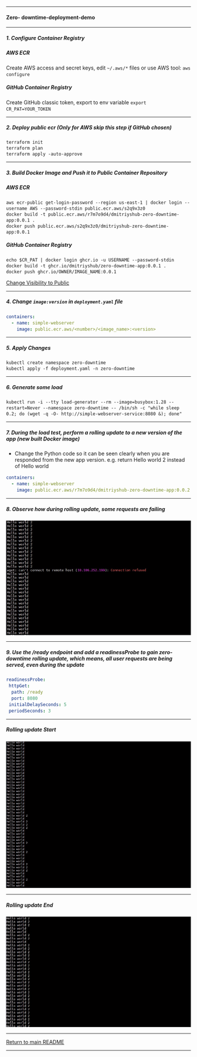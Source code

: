 *********************************************************************
#### Zero- downtime-deployment-demo
*********************************************************************
##### 1. Configure Container Registry
##### AWS ECR
Create AWS access and secret keys, edit `~/.aws/*` files or use AWS tool: `aws configure`
##### GitHub Container Registry
Create GitHub classic token, export to env variable `export CR_PAT=YOUR_TOKEN`
*********************************************************************
##### 2. Deploy public ecr (Only for AWS skip this step if GitHub chosen)
```shell
terraform init
terraform plan
terraform apply -auto-approve
```
*********************************************************************
##### 3. Build Docker Image and Push it to Public Container Repository
##### AWS ECR
```shell
aws ecr-public get-login-password --region us-east-1 | docker login --username AWS --password-stdin public.ecr.aws/s2q9x3z0
docker build -t public.ecr.aws/r7m7o9d4/dmitriyshub-zero-downtime-app:0.0.1 .
docker push public.ecr.aws/s2q9x3z0/dmitriyshub-zero-downtime-app:0.0.1
```
##### GitHub Container Registry
```shell
echo $CR_PAT | docker login ghcr.io -u USERNAME --password-stdin
docker build -t ghcr.io/dmitriyshub/zero-downtime-app:0.0.1 .
docker push ghcr.io/OWNER/IMAGE_NAME:0.0.1
```
[Change Visibility to Public](https://docs.github.com/en/packages/learn-github-packages/configuring-a-packages-access-control-and-visibility)

*********************************************************************
##### 4. Change `image:version` in `deployment.yaml` file
```yaml
containers:
  - name: simple-webserver
    image: public.ecr.aws/<number>/<image_name>:<version>
```
*********************************************************************
##### 5. Apply Changes
```shell
kubectl create namespace zero-downtime
kubectl apply -f deployment.yaml -n zero-downtime
```
*********************************************************************
##### 6. Generate some load 
```shell
kubectl run -i --tty load-generator --rm --image=busybox:1.28 --restart=Never --namespace zero-downtime -- /bin/sh -c "while sleep 0.2; do (wget -q -O- http://simple-webserver-service:8080 &); done"
```
*********************************************************************
##### 7. During the load test, perform a rolling update to a new version of the app (new built Docker image)
* Change the Python code so it can be seen clearly when you are responded from the new app version. e.g. return Hello world 2 instead of Hello world
```yaml
containers:
  - name: simple-webserver
    image: public.ecr.aws/r7m7o9d4/dmitriyshub-zero-downtime-app:0.0.2
```
*********************************************************************
##### 8. Observe how during rolling update, some requests are failing
![error image](img/zero_downtime_err.jpg)
*********************************************************************
##### 9. Use the /ready endpoint and add a readinessProbe to gain zero-downtime rolling update, which means, all user requests are being served, even during the update
```yaml
readinessProbe:
 httpGet:
  path: /ready
  port: 8080
 initialDelaySeconds: 5
 periodSeconds: 3
```
*********************************************************************
##### Rolling update Start
![start image](img/zero_downtime_start.jpg)
*********************************************************************
##### Rolling update End
![error image](img/zero_downtime_end.jpg)
*********************************************************************
[Return to main README](https://github.com/dmitriyshub/kube-hub)
*********************************************************************